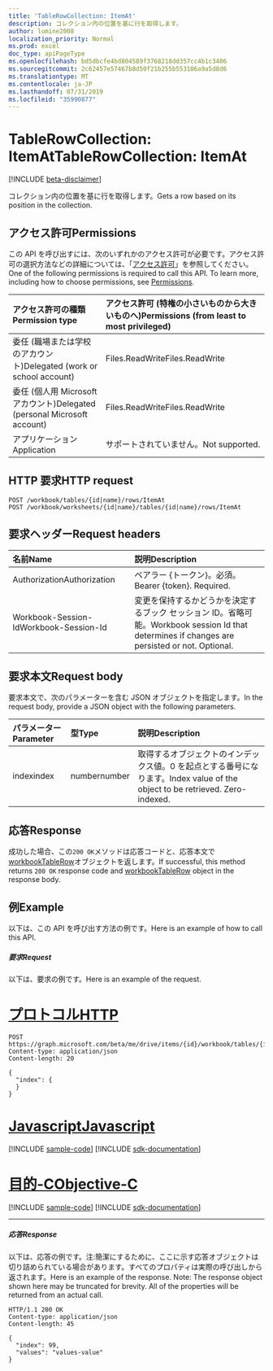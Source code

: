 ```yaml
---
title: 'TableRowCollection: ItemAt'
description: コレクション内の位置を基に行を取得します。
author: lumine2008
localization_priority: Normal
ms.prod: excel
doc_type: apiPageType
ms.openlocfilehash: bd5dbcfe4bd804589f3768218dd357cc4b1c3406
ms.sourcegitcommit: 2c62457e57467b8d50f21b255b553106a9a5d8d6
ms.translationtype: MT
ms.contentlocale: ja-JP
ms.lasthandoff: 07/31/2019
ms.locfileid: "35990877"
---
```

# <a name="tablerowcollection-itemat"></a><span data-ttu-id="d7a7a-103">TableRowCollection: ItemAt</span><span class="sxs-lookup"><span data-stu-id="d7a7a-103">TableRowCollection: ItemAt</span></span>

[!INCLUDE [beta-disclaimer](../../includes/beta-disclaimer.md)]

<span data-ttu-id="d7a7a-104">コレクション内の位置を基に行を取得します。</span><span class="sxs-lookup"><span data-stu-id="d7a7a-104">Gets a row based on its position in the collection.</span></span>
## <a name="permissions"></a><span data-ttu-id="d7a7a-105">アクセス許可</span><span class="sxs-lookup"><span data-stu-id="d7a7a-105">Permissions</span></span>
<span data-ttu-id="d7a7a-p101">この API を呼び出すには、次のいずれかのアクセス許可が必要です。アクセス許可の選択方法などの詳細については、「[アクセス許可](/graph/permissions-reference)」を参照してください。</span><span class="sxs-lookup"><span data-stu-id="d7a7a-p101">One of the following permissions is required to call this API. To learn more, including how to choose permissions, see [Permissions](/graph/permissions-reference).</span></span>

|<span data-ttu-id="d7a7a-108">アクセス許可の種類</span><span class="sxs-lookup"><span data-stu-id="d7a7a-108">Permission type</span></span>      | <span data-ttu-id="d7a7a-109">アクセス許可 (特権の小さいものから大きいものへ)</span><span class="sxs-lookup"><span data-stu-id="d7a7a-109">Permissions (from least to most privileged)</span></span>              |
|:--------------------|:---------------------------------------------------------|
|<span data-ttu-id="d7a7a-110">委任 (職場または学校のアカウント)</span><span class="sxs-lookup"><span data-stu-id="d7a7a-110">Delegated (work or school account)</span></span> | <span data-ttu-id="d7a7a-111">Files.ReadWrite</span><span class="sxs-lookup"><span data-stu-id="d7a7a-111">Files.ReadWrite</span></span>    |
|<span data-ttu-id="d7a7a-112">委任 (個人用 Microsoft アカウント)</span><span class="sxs-lookup"><span data-stu-id="d7a7a-112">Delegated (personal Microsoft account)</span></span> | <span data-ttu-id="d7a7a-113">Files.ReadWrite</span><span class="sxs-lookup"><span data-stu-id="d7a7a-113">Files.ReadWrite</span></span>    |
|<span data-ttu-id="d7a7a-114">アプリケーション</span><span class="sxs-lookup"><span data-stu-id="d7a7a-114">Application</span></span> | <span data-ttu-id="d7a7a-115">サポートされていません。</span><span class="sxs-lookup"><span data-stu-id="d7a7a-115">Not supported.</span></span> |

## <a name="http-request"></a><span data-ttu-id="d7a7a-116">HTTP 要求</span><span class="sxs-lookup"><span data-stu-id="d7a7a-116">HTTP request</span></span>
<!-- { "blockType": "ignored" } -->
```http
POST /workbook/tables/{id|name}/rows/ItemAt
POST /workbook/worksheets/{id|name}/tables/{id|name}/rows/ItemAt

```
## <a name="request-headers"></a><span data-ttu-id="d7a7a-117">要求ヘッダー</span><span class="sxs-lookup"><span data-stu-id="d7a7a-117">Request headers</span></span>
| <span data-ttu-id="d7a7a-118">名前</span><span class="sxs-lookup"><span data-stu-id="d7a7a-118">Name</span></span>       | <span data-ttu-id="d7a7a-119">説明</span><span class="sxs-lookup"><span data-stu-id="d7a7a-119">Description</span></span>|
|:---------------|:----------|
| <span data-ttu-id="d7a7a-120">Authorization</span><span class="sxs-lookup"><span data-stu-id="d7a7a-120">Authorization</span></span>  | <span data-ttu-id="d7a7a-p102">ベアラー {トークン}。必須。</span><span class="sxs-lookup"><span data-stu-id="d7a7a-p102">Bearer {token}. Required.</span></span> |
| <span data-ttu-id="d7a7a-123">Workbook-Session-Id</span><span class="sxs-lookup"><span data-stu-id="d7a7a-123">Workbook-Session-Id</span></span>  | <span data-ttu-id="d7a7a-p103">変更を保持するかどうかを決定するブック セッション ID。省略可能。</span><span class="sxs-lookup"><span data-stu-id="d7a7a-p103">Workbook session Id that determines if changes are persisted or not. Optional.</span></span>|

## <a name="request-body"></a><span data-ttu-id="d7a7a-126">要求本文</span><span class="sxs-lookup"><span data-stu-id="d7a7a-126">Request body</span></span>
<span data-ttu-id="d7a7a-127">要求本文で、次のパラメーターを含む JSON オブジェクトを指定します。</span><span class="sxs-lookup"><span data-stu-id="d7a7a-127">In the request body, provide a JSON object with the following parameters.</span></span>

| <span data-ttu-id="d7a7a-128">パラメーター</span><span class="sxs-lookup"><span data-stu-id="d7a7a-128">Parameter</span></span>    | <span data-ttu-id="d7a7a-129">型</span><span class="sxs-lookup"><span data-stu-id="d7a7a-129">Type</span></span>   |<span data-ttu-id="d7a7a-130">説明</span><span class="sxs-lookup"><span data-stu-id="d7a7a-130">Description</span></span>|
|:---------------|:--------|:----------|
|<span data-ttu-id="d7a7a-131">index</span><span class="sxs-lookup"><span data-stu-id="d7a7a-131">index</span></span>|<span data-ttu-id="d7a7a-132">number</span><span class="sxs-lookup"><span data-stu-id="d7a7a-132">number</span></span>|<span data-ttu-id="d7a7a-p104">取得するオブジェクトのインデックス値。0 を起点とする番号になります。</span><span class="sxs-lookup"><span data-stu-id="d7a7a-p104">Index value of the object to be retrieved. Zero-indexed.</span></span>|

## <a name="response"></a><span data-ttu-id="d7a7a-135">応答</span><span class="sxs-lookup"><span data-stu-id="d7a7a-135">Response</span></span>

<span data-ttu-id="d7a7a-136">成功した場合、この`200 OK`メソッドは応答コードと、応答本文で[workbookTableRow](../resources/workbooktablerow.md)オブジェクトを返します。</span><span class="sxs-lookup"><span data-stu-id="d7a7a-136">If successful, this method returns `200 OK` response code and [workbookTableRow](../resources/workbooktablerow.md) object in the response body.</span></span>

## <a name="example"></a><span data-ttu-id="d7a7a-137">例</span><span class="sxs-lookup"><span data-stu-id="d7a7a-137">Example</span></span>
<span data-ttu-id="d7a7a-138">以下は、この API を呼び出す方法の例です。</span><span class="sxs-lookup"><span data-stu-id="d7a7a-138">Here is an example of how to call this API.</span></span>
##### <a name="request"></a><span data-ttu-id="d7a7a-139">要求</span><span class="sxs-lookup"><span data-stu-id="d7a7a-139">Request</span></span>
<span data-ttu-id="d7a7a-140">以下は、要求の例です。</span><span class="sxs-lookup"><span data-stu-id="d7a7a-140">Here is an example of the request.</span></span>

# <a name="httptabhttp"></a>[<span data-ttu-id="d7a7a-141">プロトコル</span><span class="sxs-lookup"><span data-stu-id="d7a7a-141">HTTP</span></span>](#tab/http)
<!-- {
  "blockType": "request",
  "name": "tablerowcollection_itemat"
}-->
```http
POST https://graph.microsoft.com/beta/me/drive/items/{id}/workbook/tables/{id|name}/rows/ItemAt
Content-type: application/json
Content-length: 20

{
  "index": {
  }
}
```
# <a name="javascripttabjavascript"></a>[<span data-ttu-id="d7a7a-142">Javascript</span><span class="sxs-lookup"><span data-stu-id="d7a7a-142">Javascript</span></span>](#tab/javascript)
[!INCLUDE [sample-code](../includes/snippets/javascript/tablerowcollection-itemat-javascript-snippets.md)]
[!INCLUDE [sdk-documentation](../includes/snippets/snippets-sdk-documentation-link.md)]

# <a name="objective-ctabobjc"></a>[<span data-ttu-id="d7a7a-143">目的-C</span><span class="sxs-lookup"><span data-stu-id="d7a7a-143">Objective-C</span></span>](#tab/objc)
[!INCLUDE [sample-code](../includes/snippets/objc/tablerowcollection-itemat-objc-snippets.md)]
[!INCLUDE [sdk-documentation](../includes/snippets/snippets-sdk-documentation-link.md)]

---


##### <a name="response"></a><span data-ttu-id="d7a7a-144">応答</span><span class="sxs-lookup"><span data-stu-id="d7a7a-144">Response</span></span>
<span data-ttu-id="d7a7a-p105">以下は、応答の例です。注:簡潔にするために、ここに示す応答オブジェクトは切り詰められている場合があります。すべてのプロパティは実際の呼び出しから返されます。</span><span class="sxs-lookup"><span data-stu-id="d7a7a-p105">Here is an example of the response. Note: The response object shown here may be truncated for brevity. All of the properties will be returned from an actual call.</span></span>
<!-- {
  "blockType": "response",
  "truncated": true,
  "@odata.type": "microsoft.graph.workbookTableRow"
} -->
```http
HTTP/1.1 200 OK
Content-type: application/json
Content-length: 45

{
  "index": 99,
  "values": "values-value"
}
```

<!-- uuid: 8fcb5dbc-d5aa-4681-8e31-b001d5168d79
2015-10-25 14:57:30 UTC -->
<!--
{
  "type": "#page.annotation",
  "description": "TableRowCollection: ItemAt",
  "keywords": "",
  "section": "documentation",
  "tocPath": "",
  "suppressions": [
  ]
}
-->
